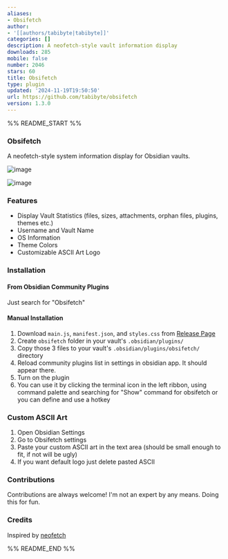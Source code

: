 ```yaml
---
aliases:
- Obsifetch
author:
- '[[authors/tabibyte|tabibyte]]'
categories: []
description: A neofetch-style vault information display
downloads: 285
mobile: false
number: 2046
stars: 60
title: Obsifetch
type: plugin
updated: '2024-11-19T19:50:50'
url: https://github.com/tabibyte/obsifetch
version: 1.3.0
---
```


%% README_START %%

### Obsifetch

A neofetch-style system information display for Obsidian vaults.

![image](https://github.com/user-attachments/assets/c3cd2c6e-8d7a-4e03-b529-cb471ef8d2b6)

![image](https://github.com/user-attachments/assets/a7902d47-1b4c-4881-9b1b-43c6aec842fb)


### Features

- Display Vault Statistics (files, sizes, attachments, orphan files, plugins, themes etc.)
- Username and Vault Name
- OS Information
- Theme Colors
- Customizable ASCII Art Logo

### Installation

#### From Obsidian Community Plugins

Just search for "Obsifetch"

#### Manual Installation

1. Download `main.js`, `manifest.json`, and `styles.css` from [Release Page](https://github.com/tabibyte/obsifetch/releases)
2. Create `obsifetch` folder in your vault's `.obsidian/plugins/`
3. Copy those 3 files to your vault's `.obsidian/plugins/obsifetch/` directory
4. Reload community plugins list in settings in obsidian app. It should appear there.
5. Turn on the plugin
6. You can use it by clicking the terminal icon in the left ribbon, using command palette and searching for "Show" command for obsifetch or you can define and use a hotkey

### Custom ASCII Art

1. Open Obsidian Settings
2. Go to Obsifetch settings
3. Paste your custom ASCII art in the text area
(should be small enough to fit, if not will be ugly)
4. If you want default logo just delete pasted ASCII

### Contributions

Contributions are always welcome! I'm not an expert by any means. Doing this for fun.

### Credits

Inspired by [neofetch](https://github.com/dylanaraps/neofetch)


%% README_END %%